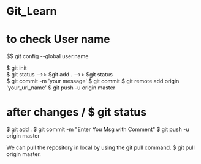 # Git_Learn
# to check User name
$$ git config --global user.name

$ git init <br>
$ git status   -->> $git add .    -->> $git status <br>
$ git commit -m 'your message'
$ git commit
$ git remote add origin 'your_url_name'
$ git push -u origin master

 # after changes  / $ git status
 $ git add .
 $ git commit -m "Enter You Msg with Comment"
 $ git push -u  origin master
 
 We can pull the repository in local by using the git pull command.
$ git pull origin master.

